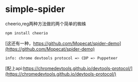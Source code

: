 # simple-spider
cheerio,reg两种方法做的两个简单的蜘蛛
```bash
npm install cheerio
```

[这还有一种，https://github.com/Mopecat/spider-demo](https://github.com/Mopecat/spider-demo)
```bash
info: chrome devtools protocol => CDP => Puppeteer
```
[配上api:https://chromedevtools.github.io/devtools-protocol/](https://chromedevtools.github.io/devtools-protocol/)
